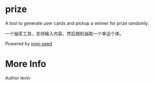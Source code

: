 # prize

A tool to generate user cards and pickup a winner for prize randomly.

一个抽奖工具，支持输入内容，然后随机抽取一个幸运个体。


Powered by [pypi-seed](https://pypi.org/project/pypi-seed/)

# More Info
Author levin